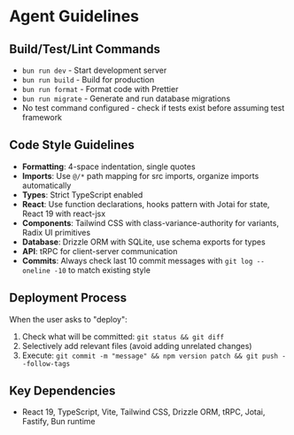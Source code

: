 # Agent Guidelines

## Build/Test/Lint Commands

- `bun run dev` - Start development server
- `bun run build` - Build for production
- `bun run format` - Format code with Prettier
- `bun run migrate` - Generate and run database migrations
- No test command configured - check if tests exist before assuming test framework

## Code Style Guidelines

- **Formatting**: 4-space indentation, single quotes
- **Imports**: Use `@/*` path mapping for src imports, organize imports automatically
- **Types**: Strict TypeScript enabled
- **React**: Use function declarations, hooks pattern with Jotai for state, React 19 with react-jsx
- **Components**: Tailwind CSS with class-variance-authority for variants, Radix UI primitives
- **Database**: Drizzle ORM with SQLite, use schema exports for types
- **API**: tRPC for client-server communication
- **Commits**: Always check last 10 commit messages with `git log --oneline -10` to match existing style

## Deployment Process

When the user asks to "deploy":

1. Check what will be committed: `git status && git diff`
2. Selectively add relevant files (avoid adding unrelated changes)
3. Execute: `git commit -m "message" && npm version patch && git push --follow-tags`

## Key Dependencies

- React 19, TypeScript, Vite, Tailwind CSS, Drizzle ORM, tRPC, Jotai, Fastify, Bun runtime

